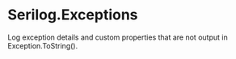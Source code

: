 # Serilog.Exceptions
Log exception details and custom properties that are not output in Exception.ToString().
